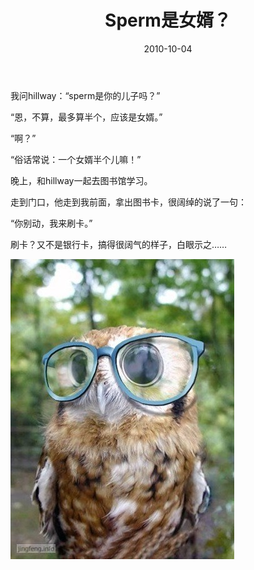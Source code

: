 ﻿---
title: "Sperm是女婿？"
date: 2010-10-04
categories: 
  - "essay"
tags: 
  - "sperm"
---

我问hillway：“sperm是你的儿子吗？”

“恩，不算，最多算半个，应该是女婿。”

“啊？”

“俗话常说：一个女婿半个儿嘛！”

晚上，和hillway一起去图书馆学习。

走到门口，他走到我前面，拿出图书卡，很阔绰的说了一句：

“你别动，我来刷卡。”

刷卡？又不是银行卡，搞得很阔气的样子，白眼示之……

![有学问](/images/5653422212_9d2bb1aa23_z.jpg)
